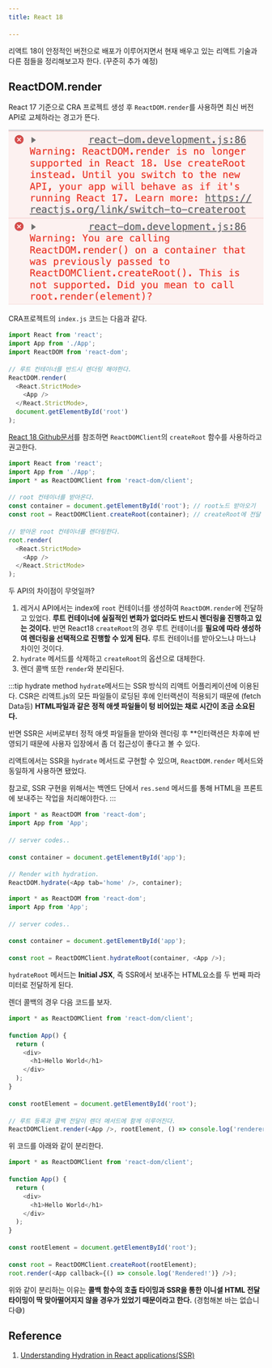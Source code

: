 ```yaml
---
title: React 18

---
```

리액트 18이 안정적인 버전으로 배포가 이루어지면서 현재 배우고 있는 리액트 기술과 다른 점들을 정리해보고자 한다. (꾸준히 추가 예정)

## ReactDOM.render

React 17 기준으로 CRA 프로젝트 생성 후 `ReactDOM.render`를 사용하면 최신 버전 API로 교체하라는 경고가 뜬다.

![react create-root](../.vuepress/assets/react/createRoot.png)

CRA프로젝트의 `index.js` 코드는 다음과 같다.

```javascript
import React from 'react';
import App from './App';
import ReactDOM from 'react-dom';

// 루트 컨테이너를 반드시 렌더링 해야한다.
ReactDOM.render(
  <React.StrictMode>
    <App />
  </React.StrictMode>,
  document.getElementById('root')
);
```

[React 18 Github문서](https://github.com/reactwg/react-18/discussions/5#discussion-3385584)를 참조하면 `ReactDOMClient`의 `createRoot` 함수를 사용하라고 권고한다.

```javascript
import React from 'react';
import App from './App';
import * as ReactDOMClient from 'react-dom/client';

// root 컨테이너를 받아온다.
const container = document.getElementById('root'); // root노드 받아오기
const root = ReactDOMClient.createRoot(container); // createRoot에 전달

// 받아온 root 컨테이너를 렌더링한다.
root.render(
  <React.StrictMode>
    <App />
  </React.StrictMode>
);
```

두 API의 차이점이 무엇일까?

1. 레거시 API에서는 index에 `root` 컨테이너를 생성하여 `ReactDOM.render`에 전달하고 있었다. **루트 컨테이너에 실질적인 변화가 없더라도 반드시 렌더링을 진행하고 있는 것이다.** 반면 React18 `createRoot`의 경우 루트 컨테이너를 **필요에 따라 생성하여 렌더링을 선택적으로 진행할 수 있게 된다.** 루트 컨테이너를 받아오느냐 마느냐 차이인 것이다.
2. `hydrate` 메서드를 삭제하고 `createRoot`의 옵션으로 대체한다.
3. 렌더 콜백 또한 `render`와 분리된다.

:::tip hydrate method
`hydrate`메서드는 SSR 방식의 리액트 어플리케이션에 이용된다. CSR은 리액트.js의 모든 파일들이 로딩된 후에 인터랙션이 적용되기 때문에 (fetch Data등) **HTML파일과 같은 정적 애셋 파일들이 텅 비어있는 채로 시간이 조금 소요된다.**

반면 SSR은 서버로부터 정적 애셋 파일들을 받아와 렌더링 후 \*\*인터랙션은 차후에 반영되기 때문에 사용자 입장에서 좀 더 접근성이 좋다고 볼 수 있다.

리액트에서는 SSR을 `hydrate` 메서드로 구현할 수 있으며, `ReactDOM.render` 메서드와 동일하게 사용하면 됐었다.

참고로, SSR 구현을 위해서는 백엔드 단에서 `res.send` 메서드를 통해 HTML을 프론트에 보내주는 작업을 처리해야한다.
:::

```javascript
import * as ReactDOM from 'react-dom';
import App from 'App';

// server codes..

const container = document.getElementById('app');

// Render with hydration.
ReactDOM.hydrate(<App tab='home' />, container);
```

```javascript
import * as ReactDOM from 'react-dom';
import App from 'App';

// server codes..

const container = document.getElementById('app');

const root = ReactDOMClient.hydrateRoot(container, <App />);
```

`hydrateRoot` 메서드는 **Initial JSX**, 즉 SSR에서 보내주는 HTML요소를 두 번째 파라미터로 전달하게 된다.

렌더 콜백의 경우 다음 코드를 보자.

```javascript
import * as ReactDOMClient from 'react-dom/client';

function App() {
  return (
    <div>
      <h1>Hello World</h1>
    </div>
  );
}

const rootElement = document.getElementById('root');

// 루트 등록과 콜백 전달이 렌더 메서드에 함께 이루어진다.
ReactDOMClient.render(<App />, rootElement, () => console.log('renderered'));
```

위 코드를 아래와 같이 분리한다.

```javascript
import * as ReactDOMClient from 'react-dom/client';

function App() {
  return (
    <div>
      <h1>Hello World</h1>
    </div>
  );
}

const rootElement = document.getElementById('root');

const root = ReactDOMClient.createRoot(rootElement);
root.render(<App callback={() => console.log('Rendered!')} />);
```

위와 같이 분리하는 이유는 **콜백 함수의 호출 타이밍과 SSR을 통한 이니셜 HTML 전달 타이밍이 딱 맞아떨어지지 않을 경우가 있었기 때문이라고 한다.** (경험해본 바는 없습니다😅)

## Reference

1. [Understanding Hydration in React applications(SSR)](https://blog.saeloun.com/2021/12/16/hydration.html)